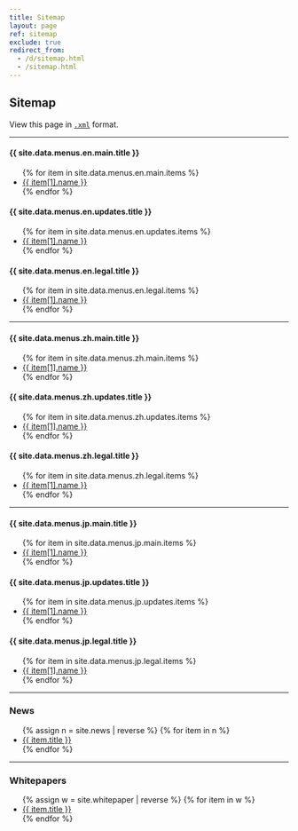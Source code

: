 ```yaml
---
title: Sitemap
layout: page
ref: sitemap
exclude: true
redirect_from:
  - /d/sitemap.html
  - /sitemap.html
---
```



## Sitemap

View this page in <a href="{{ site.baseurl }}/sitemap.xml" target="_blank"><code>.xml</code></a> format.

---
  
<div class="grid grid--3">
  <div class="card t no--h__pad">
    <h4>{{ site.data.menus.en.main.title }}</h4>
    <ul>
      {% for item in site.data.menus.en.main.items %}
      <li><a href="{{ site.baseurl }}{{ item[1].url }}" title="{{ item[1].name }}">{{ item[1].name }}</a></li>
      {% endfor %}
    </ul>
  </div>
  <div class="card t no--h__pad">
    <h4>{{ site.data.menus.en.updates.title }}</h4>
    <ul>
      {% for item in site.data.menus.en.updates.items %}
      <li><a href="{{ site.baseurl }}{{ item[1].url }}" title="{{ item[1].name }}">{{ item[1].name }}</a></li>
      {% endfor %}
    </ul>
  </div>
  <div class="card t no--h__pad">
    <h4>{{ site.data.menus.en.legal.title }}</h4>
    <ul>
      {% for item in site.data.menus.en.legal.items %}
      <li><a href="{{ site.baseurl }}{{ item[1].url }}" title="{{ item[1].name }}">{{ item[1].name }}</a></li>
      {% endfor %}
    </ul>
  </div>
</div>

---
  
<div class="grid grid--3">
  <div class="card t no--h__pad">
    <h4>{{ site.data.menus.zh.main.title }}</h4>
    <ul>
      {% for item in site.data.menus.zh.main.items %}
      <li><a href="{{ site.baseurl }}{{ item[1].url }}" title="{{ item[1].name }}">{{ item[1].name }}</a></li>
      {% endfor %}
    </ul>
  </div>
  <div class="card t no--h__pad">
    <h4>{{ site.data.menus.zh.updates.title }}</h4>
    <ul>
      {% for item in site.data.menus.zh.updates.items %}
      <li><a href="{{ site.baseurl }}{{ item[1].url }}" title="{{ item[1].name }}">{{ item[1].name }}</a></li>
      {% endfor %}
    </ul>
  </div>
  <div class="card t no--h__pad">
    <h4>{{ site.data.menus.zh.legal.title }}</h4>
    <ul>
      {% for item in site.data.menus.zh.legal.items %}
      <li><a href="{{ site.baseurl }}{{ item[1].url }}" title="{{ item[1].name }}">{{ item[1].name }}</a></li>
      {% endfor %}
    </ul>
  </div>
</div>

---
  
<div class="grid grid--3">
  <div class="card t no--h__pad">
    <h4>{{ site.data.menus.jp.main.title }}</h4>
    <ul>
      {% for item in site.data.menus.jp.main.items %}
      <li><a href="{{ site.baseurl }}{{ item[1].url }}" title="{{ item[1].name }}">{{ item[1].name }}</a></li>
      {% endfor %}
    </ul>
  </div>
  <div class="card t no--h__pad">
    <h4>{{ site.data.menus.jp.updates.title }}</h4>
    <ul>
      {% for item in site.data.menus.jp.updates.items %}
      <li><a href="{{ site.baseurl }}{{ item[1].url }}" title="{{ item[1].name }}">{{ item[1].name }}</a></li>
      {% endfor %}
    </ul>
  </div>
  <div class="card t no--h__pad">
    <h4>{{ site.data.menus.jp.legal.title }}</h4>
    <ul>
      {% for item in site.data.menus.jp.legal.items %}
      <li><a href="{{ site.baseurl }}{{ item[1].url }}" title="{{ item[1].name }}">{{ item[1].name }}</a></li>
      {% endfor %}
    </ul>
  </div>
</div>

--- 

### News

<ul>
  {% assign n = site.news | reverse %} 
  {% for item in n %}
  <li><a href="{{ site.baseurl }}{{ item.url }}" title="{{ item.title }}">{{ item.title }}</a></li>
  {% endfor %}
</ul>

--- 

### Whitepapers

<ul>
  {% assign w = site.whitepaper | reverse %}
  {% for item in w %}
  <li><a href="{{ site.baseurl }}{{ item.url }}" title="{{ item.title }}">{{ item.title }}</a></li>
  {% endfor %}
</ul>